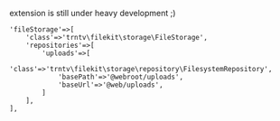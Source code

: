 extension is still under heavy development ;)
```
'fileStorage'=>[
    'class'=>'trntv\filekit\storage\FileStorage',
    'repositories'=>[
        'uploads'=>[
            'class'=>'trntv\filekit\storage\repository\FilesystemRepository',
            'basePath'=>'@webroot/uploads',
            'baseUrl'=>'@web/uploads',
        ]
    ],
],
```